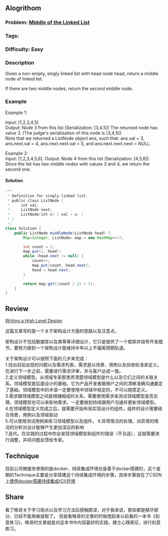 


## Alogrithom
### Problem:  [Middle of the Linked List](https://leetcode.com/problems/middle-of-the-linked-list/description/)
### Tags: 
### Difficulty: Easy
### Description
Given a non-empty, singly linked list with head node head, return a middle node of linked list.

If there are two middle nodes, return the second middle node.

### Example

Example 1:

Input: [1,2,3,4,5]  
Output: Node 3 from this list (Serialization: [3,4,5])
The returned node has value 3.  (The judge's serialization of this node is [3,4,5]).  
Note that we returned a ListNode object ans, such that:
ans.val = 3, ans.next.val = 4, ans.next.next.val = 5, and ans.next.next.next = NULL.  

Example 2:  
Input: [1,2,3,4,5,6]. 
Output: Node 4 from this list (Serialization: [4,5,6]).  
Since the list has two middle nodes with values 3 and 4, we return the second one.

#### Solution
````java
/**
 * Definition for singly-linked list.
 * public class ListNode {
 *     int val;
 *     ListNode next;
 *     ListNode(int x) { val = x; }
 * }
 */
class Solution {
    public ListNode middleNode(ListNode head) {
        Map<Integer, ListNode> map = new HashMap<>();

        int count = 1;
        map.put(1, head);
        while (head.next != null) {
            count++;
            map.put(count, head.next);
            head = head.next;
        }

        return map.get((count / 2) + 1);
    }
}
````


## Review
[Writing a High Level Design](https://medium.com/@david.vancouvering/writing-a-high-level-design-26280ee88480)

这篇文章写的是一个关于架构设计方面的思路以及注意点。

架构设计不包括数据库以及类等等详细设计，它只是提供了一个框架并指导开发细节。要努力做到一个架构设计能维持半年以上不偏离预期轨道。

关于架构设计可以按照下面的几步来完成：  
1.找出目前出现的问题以及需求列表，需求是以场景，用例以及验收标准来定义。在进行下一步之前，需要进行需求评审，并与客户达成一致。  
2.定义领域模型。从领域专家那里弄清楚领域模型是什么以及它们之间的关联关系。领域模型是后面设计的基础，它为产品开发者跟用户之间的清晰准确沟通奠定了基础。领域模型中的术语一定要使用中领域中规定的，不可以随意定义。  
3.需求跟领域模型之间是相辅相成的关系，需要使用需求来测试领域模型是否合理，领域模型也可以来影响需求。一定要做到持续跟用户沟通并更新领域模型。  
4.在领域模型定义完成之后，就需要开始布局实现设计的组件。组件的设计需要结合场景，用例以及领域驱动    
5.可以使用测试用例来练习领域模型以及组件。
6.异常情况的处理。对异常的情况的分析对设计能够产生更加深远的影响  
7.迭代。在实践的过程中你会发现领域模型和组件的错误（不合适），这就需要进行调整，并将问题反馈给专家。

## Technique

目前公司微服务使用的是docker，持续集成环境也是基于docker搭建的，这个星期的Technique主要是分享搭建这个持续集成环境的步骤，具体步骤放在了CSDN上[使用docker搭建持续集成(CI)环境](https://mp.csdn.net/postedit/82728236)

## Share

看了皓哥关于学习观点以及学习方法后感触颇深，对于我来说，那些都是精华部分，已经不能再做提取了。
但是看皓哥的文章的时候想起来以前看的一本书《刻意练习》，皓哥的文章就是对这本书中内容最好的实践，建立心理表征，进行刻意练习。
